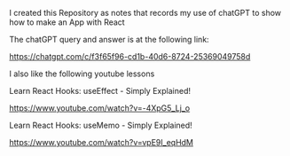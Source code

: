 I created this Repository as notes that records my use of chatGPT to show how to make an App with React

The chatGPT query and answer is at the following link:

https://chatgpt.com/c/f3f65f96-cd1b-40d6-8724-25369049758d

I also like the following youtube lessons

Learn React Hooks: useEffect - Simply Explained!

https://www.youtube.com/watch?v=-4XpG5_Lj_o

Learn React Hooks: useMemo - Simply Explained!

https://www.youtube.com/watch?v=vpE9I_eqHdM
